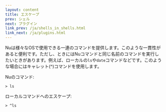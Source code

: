 ```yaml
---
layout: content
title: エスケープ
prev: シェル
next: プラグイン
link_prev: /ja/shells_in_shells.html
link_next: /ja/plugins.html
---
```


Nuは様々なOSで使用できる一連のコマンドを提供します。このような一貫性があると便利です。ただし、ときにはNuコマンドと同じ名前のコマンドを実行したいときがあります。例えば、ローカルの`ls`や`date`コマンドなどです。このような場合にはキャレット(^)コマンドを使用します。

Nuのコマンド:

```
> ls
```

ローカルコマンドへのエスケープ:

```
> ^ls
```
